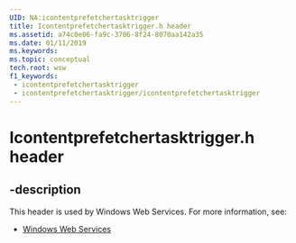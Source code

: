 ```yaml
---
UID: NA:icontentprefetchertasktrigger
title: Icontentprefetchertasktrigger.h header
ms.assetid: a74c0e06-fa9c-3706-8f24-8070aa142a35
ms.date: 01/11/2019
ms.keywords: 
ms.topic: conceptual
tech.root: wsw
f1_keywords:
 - icontentprefetchertasktrigger
 - icontentprefetchertasktrigger/icontentprefetchertasktrigger
---
```


# Icontentprefetchertasktrigger.h header


## -description

This header is used by Windows Web Services. For more information, see:

- [Windows Web Services](../_wsw/index.md)

